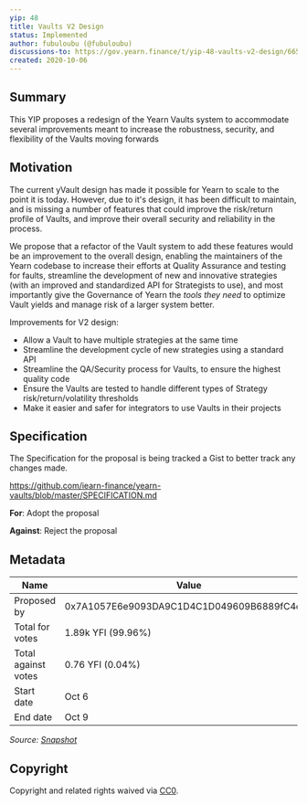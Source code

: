 ```yaml
---
yip: 48
title: Vaults V2 Design
status: Implemented
author: fubuloubu (@fubuloubu)
discussions-to: https://gov.yearn.finance/t/yip-48-vaults-v2-design/6658
created: 2020-10-06
---
```


## Summary
This YIP proposes a redesign of the Yearn Vaults system to accommodate several improvements meant to increase the robustness, security, and flexibility of the Vaults moving forwards
 
## Motivation
The current yVault design has made it possible for Yearn to scale to the point it is today. However, due to it's design, it has been difficult to maintain, and is missing a number of features that could improve the risk/return profile of Vaults, and improve their overall security and reliability in the process.

We propose that a refactor of the Vault system to add these features would be an improvement to the overall design, enabling the maintainers of the Yearn codebase to increase their efforts at Quality Assurance and testing for faults, streamline the development of new and innovative strategies (with an improved and standardized API for Strategists to use), and most importantly give the Governance of Yearn the *tools they need* to optimize Vault yields and manage risk of a larger system better.

Improvements for V2 design:
- Allow a Vault to have multiple strategies at the same time
- Streamline the development cycle of new strategies using a standard API
- Streamline the QA/Security process for Vaults, to ensure the highest quality code
- Ensure the Vaults are tested to handle different types of Strategy risk/return/volatility thresholds
- Make it easier and safer for integrators to use Vaults in their projects

## Specification
The Specification for the proposal is being tracked a Gist to better track any changes made.

https://github.com/iearn-finance/yearn-vaults/blob/master/SPECIFICATION.md

**For**: Adopt the proposal

**Against**: Reject the proposal

## Metadata

| Name                | Value                                      |
| ------------------- | ------------------------------------------ |
| Proposed by         | 0x7A1057E6e9093DA9C1D4C1D049609B6889fC4c67 |
| Total for votes     | 1.89k YFI (99.96%)                          |
| Total against votes | 0.76  YFI (0.04%)                          |
| Start date          | Oct 6                                      |
| End date            | Oct 9                                      |

_Source: [Snapshot](https://snapshot.page/#/yearn/proposal/QmRKmXuEMaqY38ccvuZREmi6SfMxyhWQMT3mhJ6Cgfeqq9)_

## Copyright

Copyright and related rights waived via [CC0](https://creativecommons.org/publicdomain/zero/1.0/).
